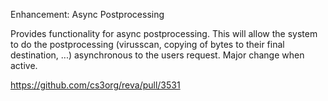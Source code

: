 Enhancement: Async Postprocessing

Provides functionality for async postprocessing. This will allow the system to do the postprocessing (virusscan, copying of bytes to their final destination, ...) asynchronous to the users request. Major change when active.

https://github.com/cs3org/reva/pull/3531
